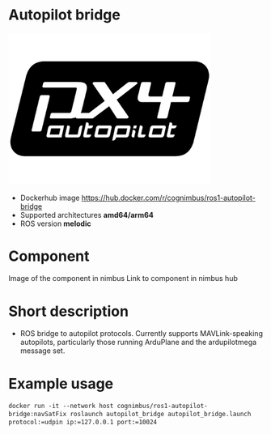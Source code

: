 # Autopilot bridge

<img src="./autopilot bridge/Autopilot_bridge.png" alt="Autopilot bridge" width="400"/>

* Dockerhub image https://hub.docker.com/r/cognimbus/ros1-autopilot-bridge
* Supported architectures <b>amd64/arm64</b>
* ROS version <b>melodic</b>


# Component
Image of the component in nimbus
Link to component in nimbus hub

# Short description
* ROS bridge to autopilot protocols.
Currently supports MAVLink-speaking autopilots, particularly those running ArduPlane and the ardupilotmega message set.

# Example usage
```
docker run -it --network host cognimbus/ros1-autopilot-bridge:navSatFix roslaunch autopilot_bridge autopilot_bridge.launch protocol:=udpin ip:=127.0.0.1 port:=10024
```



